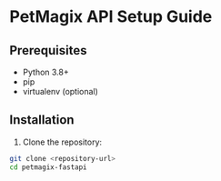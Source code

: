 # PetMagix API Setup Guide

## Prerequisites
- Python 3.8+
- pip
- virtualenv (optional)

## Installation

1. Clone the repository:
```bash
git clone <repository-url>
cd petmagix-fastapi